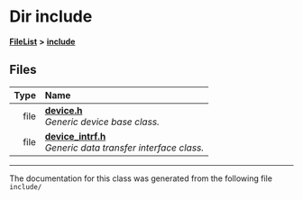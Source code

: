 

# Dir include



[**FileList**](files.md) **>** [**include**](dir_d44c64559bbebec7f509842c48db8b23.md)












## Files

| Type | Name |
| ---: | :--- |
| file | [**device.h**](device_8h.md) <br>_Generic device base class._  |
| file | [**device\_intrf.h**](device__intrf_8h.md) <br>_Generic data transfer interface class._  |



























































------------------------------
The documentation for this class was generated from the following file `include/`

